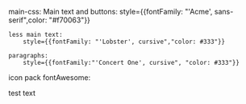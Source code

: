 main-css:
    Main text and buttons:
        style={{fontFamily: "'Acme', sans-serif",color: "#f70063"}}

    less main text:
        style={{fontFamily: "'Lobster', cursive","color: #333"}}

    paragraphs:
        style={{fontFamily:"'Concert One', cursive", "color: #333"}}

icon pack fontAwesome:
    <link rel="stylesheet" href="https://use.fontawesome.com/releases/v5.6.3/css/all.css">

test text
